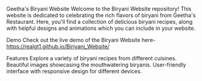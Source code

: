 Geetha's Biryani Website
Welcome to the Biryani Website repository! This website is dedicated to celebrating the rich flavors of biryani from Geetha's Restaurant. Here, you'll find a collection of delicious biryani recipes, along with helpful designs and animations which you can include in your website.

Demo
Check out the live demo of the Biryani Website here- https://realgt1.github.io/Biriyani_Website/

Features
Explore a variety of biryani recipes from different cuisines.
Beautiful images showcasing the mouthwatering biryanis.
User-friendly interface with responsive design for different devices.
